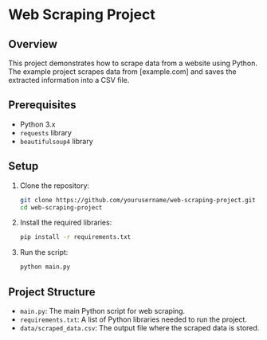 # Web Scraping Project

## Overview
This project demonstrates how to scrape data from a website using Python. The example project scrapes data from [example.com] and saves the extracted information into a CSV file.

## Prerequisites
- Python 3.x
- `requests` library
- `beautifulsoup4` library

## Setup

1. Clone the repository:
    ```bash
    git clone https://github.com/yourusername/web-scraping-project.git
    cd web-scraping-project
    ```

2. Install the required libraries:
    ```bash
    pip install -r requirements.txt
    ```

3. Run the script:
    ```bash
    python main.py
    ```

## Project Structure
- `main.py`: The main Python script for web scraping.
- `requirements.txt`: A list of Python libraries needed to run the project.
- `data/scraped_data.csv`: The output file where the scraped data is stored.

